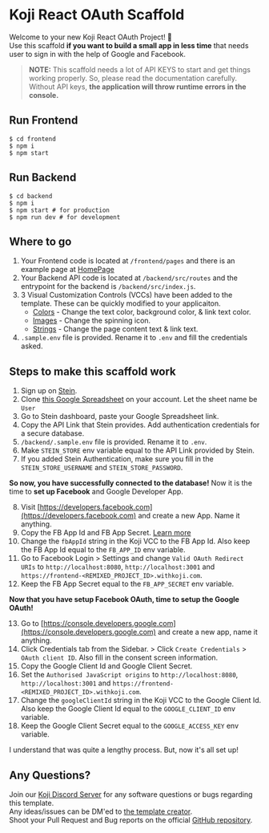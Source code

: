 # Koji React OAuth Scaffold
Welcome to your new Koji React OAuth Project! 🎉
<br />
Use this scaffold <b>if you want to build a small app in less time</b> that needs user to sign in with the help of Google and Facebook.

> **NOTE:** This scaffold needs a lot of API KEYS to start and get things working properly. So, please read the documentation carefully. Without API keys, **the application will throw runtime errors in the console.**

## Run Frontend
```
$ cd frontend
$ npm i
$ npm start
```

## Run Backend
```
$ cd backend
$ npm i
$ npm start # for production
$ npm run dev # for development
```

## Where to go
1. Your Frontend code is located at `/frontend/pages` and there is an example page at [HomePage](#~/frontend/pages/HomePage/index.js)
2. Your Backend API code is located at `/backend/src/routes` and the entrypoint for the backend is `/backend/src/index.js`.
3. 3 Visual Customization Controls (VCCs) have been added to the template. These can be quickly modified to your applicaiton.
    - [Colors](#~/.koji/customization/colors.json!visual) - Change the text color, background color, & link text color.
    - [Images](#~/.koji/customization/images.json!visual) - Change the spinning icon.
    - [Strings](#~/.koji/customization/strings.json!visual) - Change the page content text & link text.
4. `.sample.env` file is provided. Rename it to `.env` and fill the credentials asked.

## Steps to make this scaffold work

1. Sign up on [Stein](https://steinhq.com).
2. Clone [this Google Spreadsheet](https://docs.google.com/spreadsheets/d/1J8dszZEeAuY0eL8XBRrKJ4Z-vPnv4JVerRcsTIbdIq0/edit?usp=sharing) on your account. Let the sheet name be `User`
3. Go to Stein dashboard, paste your Google Spreadsheet link.
4. Copy the API Link that Stein provides. Add authentication credentials for a secure database.
5. `/backend/.sample.env` file is provided. Rename it to `.env`.
6. Make `STEIN_STORE` env variable equal to the API Link provided by Stein.
7. If you added Stein Authentication, make sure you fill in the `STEIN_STORE_USERNAME` and `STEIN_STORE_PASSWORD`.

**So now, you have successfully connected to the database!** Now it is the time to **set up Facebook** and Google Developer App.

8. Visit [https://developers.facebook.com](https://developers.facebook.com) and create a new App. Name it anything.
9. Copy the FB App Id and FB App Secret. [Learn more](https://developers.facebook.com/docs)
10. Change the `fbAppId` string in the Koji VCC to the FB App Id. Also keep the FB App Id equal to the `FB_APP_ID` env variable.
11. Go to Facebook Login > Settings and change `Valid OAuth Redirect URIs` to `http://localhost:8080`, `http://localhost:3001` and `https://frontend-<REMIXED_PROJECT_ID>.withkoji.com`.
12. Keep the FB App Secret equal to the `FB_APP_SECRET` env variable.

**Now that you have setup Facebook OAuth, time to setup the Google OAuth!**

13. Go to [https://console.developers.google.com](https://console.developers.google.com) and create a new app, name it anything.
14. Click Credentials tab from the Sidebar. > Click `Create Credentials` > `OAuth client ID`. Also fill in the consent screen information.
15. Copy the Google Client Id and Google Client Secret.
16. Set the `Authorised JavaScript origins` to `http://localhost:8080`, `http://localhost:3001` and `https://frontend-<REMIXED_PROJECT_ID>.withkoji.com`.
17. Change the `googleClientId` string in the Koji VCC to the Google Client Id. Also keep the Google Client Id equal to the `GOOGLE_CLIENT_ID` env variable.
18. Keep the Google Client Secret equal to the `GOOGLE_ACCESS_KEY` env variable.

I understand that was quite a lengthy process. But, now it's all set up!

## Any Questions?

Join our [Koji Discord Server](https://discord.gg/eQuMJF6) for any software questions or bugs regarding this template.
<br />
Any ideas/issues can be DM'ed to [the template creator](https://twitter.com/kumar_abhirup).
<br />
Shoot your Pull Request and Bug reports on the official [GitHub repository](https://github.com/KumarAbhirup/Koji-React-OAuth-Scaffold).